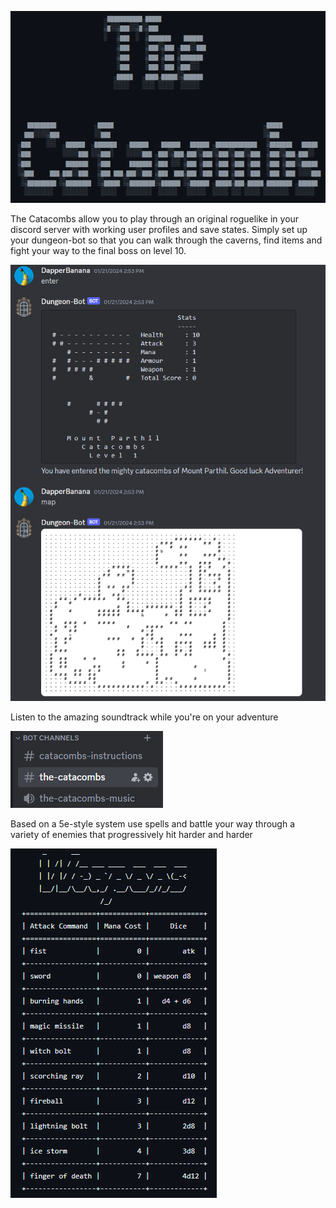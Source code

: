 ![](https://github.com/DapperBanana/Discord-Roguelike/blob/main/Catacombs%20Title%20Card.png)                                                                


The Catacombs allow you to play through an original roguelike in your discord server with working user profiles and save states.
Simply set up your dungeon-bot so that you can walk through the caverns, find items and fight your way to the final boss on level 10.

![](https://github.com/DapperBanana/Discord-Roguelike/blob/main/catacombs.png)

Listen to the amazing soundtrack while you're on your adventure

![](https://github.com/DapperBanana/Discord-Roguelike/blob/main/catacombs_channels.png)

Based on a 5e-style system use spells and battle your way through a variety of enemies that progressively hit harder and harder

![](https://github.com/DapperBanana/Discord-Roguelike/blob/main/catacombs_weapons.png)
